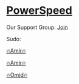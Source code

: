 # [PowerSpeed](https://telegram.me/powerspeed_ch)

Our Support Group: [Join](https://telegram.me/joinchat/DRd6IT4K-uTcPsVGWJD07Q)

Sudo:

[🔥Amir🔥](https://telegram.me/amir_anonymous)

[🔥Amir🔥](https://telegram.me/crazy_sudo)

[🔥Omid🔥](mromidbalooch)
